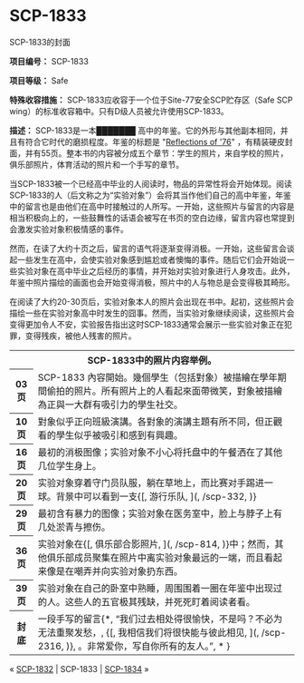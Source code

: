 # SCP-1833
                        




SCP-1833的封面



**项目编号：** SCP-1833

**项目等级：** Safe

**特殊收容措施：** SCP-1833应收容于一个位于Site-77安全SCP贮存区（Safe SCP wing）的标准收容箱中。只有D级人员被允许使用SCP-1833。

**描述：** SCP-1833是一本███████ 高中的年鉴。它的外形与其他副本相同，并且有符合它时代的磨损程度。年鉴的标题是 "[Reflections of '76](/remembrance)" ，有精装硬皮封面，并有55页。整本书的内容被分成五个章节：学生的照片，来自学校的照片，俱乐部照片，体育活动的照片和一个手写的章节。

当SCP-1833被一个已经高中毕业的人阅读时，物品的异常性将会开始体现。阅读SCP-1833的人（后文称之为“实验对象”）会将其当作他们自己的高中年鉴，年鉴中的留言也是由他们在高中时接触过的人所写。一开始，这些照片与留言的内容是相当积极向上的，一些鼓舞性的话语会被写在书页的空白边缘，留言内容也常提到会激发实验对象积极情感的事件。

然而，在读了大约十页之后，留言的语气将逐渐变得消极。一开始，这些留言会谈起一些发生在高中，会使实验对象感到尴尬或者懊悔的事件。随后它们会开始说一些实验对象在高中毕业之后经历的事情，并开始对实验对象进行人身攻击。此外，年鉴中照片描绘的画面也会开始变得消极，照片中的人与物总是会变得极其畸形。

在阅读了大约20-30页后，实验对象本人的照片会出现在书中。起初，这些照片会描绘一些在实验对象高中时发生的囧事。然而，当实验对象继续阅读，这些照片会变得更加令人不安，实验报告指出这时SCP-1833通常会展示一些实验对象正在犯罪，变得残疾，被他人残害的照片。

<table class='wiki-content-table'>
 <tr>
  <th colspan='4' rowspan='1'>SCP-1833&#20013;&#30340;&#29031;&#29255;&#20869;&#23481;&#20030;&#20363;&#12290;</th>
 </tr>
 <tr>
  <th colspan='1' rowspan='1'>03&#39029;</th>
  <td colspan='3' rowspan='1'>SCP-1833 &#20839;&#23481;&#38283;&#22987;&#12290;&#24190;&#20491;&#23416;&#29983;&#65288;&#21253;&#25324;&#23565;&#35937;&#65289;&#34987;&#25551;&#32362;&#22312;&#23416;&#24180;&#26399;&#38291;&#20599;&#25293;&#30340;&#29031;&#29255;&#12290;&#25152;&#26377;&#29031;&#29255;&#19978;&#30340;&#20154;&#30475;&#36215;&#20358;&#38754;&#24118;&#24494;&#31505;&#65292;&#23565;&#35937;&#34987;&#25551;&#32362;&#28858;&#27491;&#33287;&#19968;&#22823;&#32676;&#26377;&#21560;&#24341;&#21147;&#30340;&#23416;&#29983;&#31038;&#20132;&#12290;</td>
 </tr>
 <tr>
  <th colspan='1' rowspan='1'>10&#39029;</th>
  <td colspan='3' rowspan='1'>&#23565;&#35937;&#20284;&#20046;&#27491;&#21521;&#29677;&#32026;&#28436;&#35611;&#12290;&#21508;&#23565;&#35937;&#30340;&#28436;&#35611;&#20027;&#38988;&#26377;&#25152;&#19981;&#21516;&#65292;&#20294;&#27491;&#35264;&#30475;&#30340;&#23416;&#29983;&#20284;&#20046;&#34987;&#21560;&#24341;&#21644;&#24863;&#21040;&#26377;&#33288;&#36259;&#12290;</td>
 </tr>
 <tr>
  <th colspan='1' rowspan='1'>16&#39029;</th>
  <td colspan='3' rowspan='1'>&#26368;&#21021;&#30340;&#28040;&#26497;&#22270;&#20687;&#65307;&#23454;&#39564;&#23545;&#35937;&#19981;&#23567;&#24515;&#23558;&#25176;&#30424;&#20013;&#30340;&#21320;&#39184;&#27922;&#22312;&#20102;&#20854;&#20182;&#20960;&#20301;&#23398;&#29983;&#36523;&#19978;&#12290;</td>
 </tr>
 <tr>
  <th colspan='1' rowspan='1'>20&#39029;</th>
  <td colspan='3' rowspan='1'>&#23454;&#39564;&#23545;&#35937;&#31359;&#30528;&#23432;&#38376;&#21592;&#38431;&#26381;&#65292;&#36538;&#22312;&#33609;&#22320;&#19978;&#65292;&#32780;&#27604;&#36187;&#23545;&#25163;&#36386;&#36827;&#19968;&#29699;&#12290;&#32972;&#26223;&#20013;&#21487;&#20197;&#30475;&#21040;&#19968;&#25903;{[, &#28216;&#34892;&#20048;&#38431;, ](, /scp-332, )}</td>
 </tr>
 <tr>
  <th colspan='1' rowspan='1'>29&#39029;</th>
  <td colspan='3' rowspan='1'>&#26368;&#21021;&#21547;&#26377;&#26292;&#21147;&#30340;&#22270;&#20687;&#65307;&#23454;&#39564;&#23545;&#35937;&#22312;&#21307;&#21153;&#23460;&#20013;&#65292;&#33080;&#19978;&#19982;&#33046;&#23376;&#19978;&#26377;&#20960;&#22788;&#28132;&#38738;&#19982;&#25830;&#20260;&#12290;</td>
 </tr>
 <tr>
  <th colspan='1' rowspan='1'>36&#39029;</th>
  <td colspan='3' rowspan='1'>&#23454;&#39564;&#23545;&#35937;&#22312;{[, &#20465;&#20048;&#37096;&#21512;&#24433;&#29031;&#29255;, ](, /scp-814, )}&#20013;&#65307;&#28982;&#32780;&#65292;&#20854;&#20182;&#20465;&#20048;&#37096;&#25104;&#21592;&#32858;&#38598;&#22312;&#29031;&#29255;&#20013;&#31163;&#23454;&#39564;&#23545;&#35937;&#26368;&#36828;&#30340;&#19968;&#31471;&#65292;&#32780;&#19988;&#30475;&#36215;&#26469;&#20687;&#26159;&#22312;&#22066;&#24324;&#24182;&#21521;&#23454;&#39564;&#23545;&#35937;&#25172;&#19996;&#35199;&#12290;</td>
 </tr>
 <tr>
  <th colspan='1' rowspan='1'>39&#39029;</th>
  <td colspan='3' rowspan='1'>&#23454;&#39564;&#23545;&#35937;&#22312;&#33258;&#24049;&#30340;&#21351;&#23460;&#20013;&#29087;&#30561;&#65292;&#21608;&#22260;&#22260;&#30528;&#19968;&#22280;&#22312;&#24180;&#37492;&#20013;&#20986;&#29616;&#36807;&#30340;&#20154;&#12290;&#36825;&#20123;&#20154;&#30340;&#20116;&#23448;&#26497;&#20854;&#27531;&#32570;&#65292;&#24182;&#27515;&#27515;&#30447;&#30528;&#38405;&#35835;&#32773;&#30475;&#12290;</td>
 </tr>
 <tr>
  <th colspan='1' rowspan='1'>&#23553;&#24213;</th>
  <td colspan='3' rowspan='1'>&#19968;&#27573;&#25163;&#20889;&#30340;&#30041;&#35328;{*, &#8220;&#25105;&#20204;&#36807;&#21435;&#30456;&#22788;&#24471;&#24456;&#24841;&#24555;&#65292;&#19981;&#26159;&#21527;&#65311;&#19981;&#24517;&#20026;&#26080;&#27861;&#37325;&#32858;&#21457;&#24833;&#65292;, {[, &#25105;&#30456;&#20449;&#25105;&#20204;&#23558;&#24456;&#24555;&#33021;&#19982;&#24444;&#27492;&#30456;&#35265;, ](, /scp-2316, )}, &#12290;&#38750;&#24120;&#29233;&#20320;&#65292;&#20889;&#33258;&#20320;&#25152;&#26377;&#30340;&#21451;&#20154;&#12290;&#8221;, * }</td>
 </tr>
</table>


« [SCP-1832](/scp-1832) | SCP-1833 | [SCP-1834](/scp-1834) »





                    